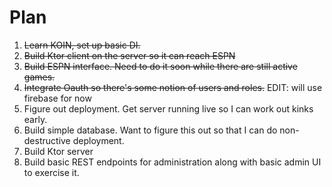 # Plan

1. ~~Learn KOIN, set up basic DI.~~
2. ~~Build Ktor client on the server so it can reach ESPN~~
3. ~~Build ESPN interface. Need to do it soon while there are still active games.~~
4. ~~Integrate Oauth so there's some notion of users and roles.~~ EDIT: will use firebase for now
5. Figure out deployment. Get server running live so I can work out kinks early.
6. Build simple database. Want to figure this out so that I can do non-destructive deployment.
7. Build Ktor server
8. Build basic REST endpoints for administration along with basic admin UI to exercise it.

